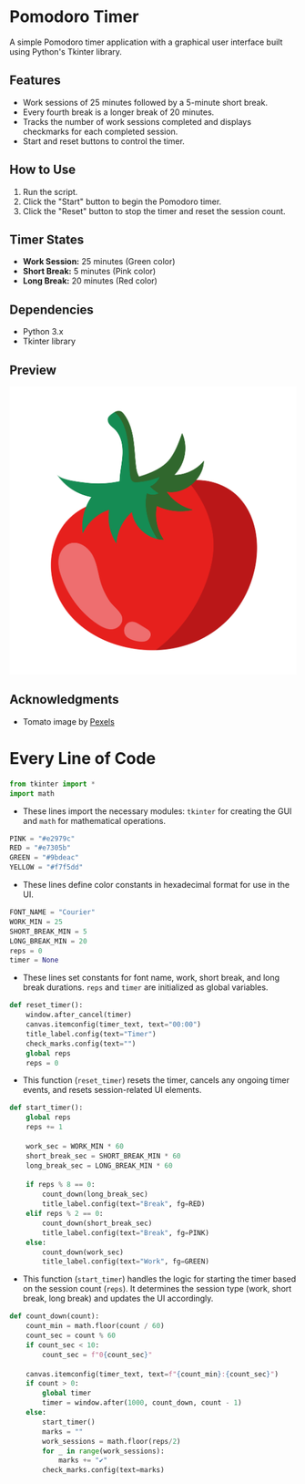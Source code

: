 
# Pomodoro Timer

A simple Pomodoro timer application with a graphical user interface built using Python's Tkinter library.

## Features
- Work sessions of 25 minutes followed by a 5-minute short break.
- Every fourth break is a longer break of 20 minutes.
- Tracks the number of work sessions completed and displays checkmarks for each completed session.
- Start and reset buttons to control the timer.


## How to Use
1. Run the script.
2. Click the "Start" button to begin the Pomodoro timer.
3. Click the "Reset" button to stop the timer and reset the session count.

## Timer States
- **Work Session:** 25 minutes (Green color)
- **Short Break:** 5 minutes (Pink color)
- **Long Break:** 20 minutes (Red color)

## Dependencies
- Python 3.x
- Tkinter library

## Preview
![Pomodoro Timer](Tomato.jpg)

## Acknowledgments
- Tomato image by [Pexels](https://www.pexels.com/photo/red-tomato-fruit-on-brown-tree-wooden-branch-190615/)




# Every Line of Code

```python
from tkinter import *
import math
```
- These lines import the necessary modules: `tkinter` for creating the GUI and `math` for mathematical operations.

```python
PINK = "#e2979c"
RED = "#e7305b"
GREEN = "#9bdeac"
YELLOW = "#f7f5dd"
```
- These lines define color constants in hexadecimal format for use in the UI.

```python
FONT_NAME = "Courier"
WORK_MIN = 25
SHORT_BREAK_MIN = 5
LONG_BREAK_MIN = 20
reps = 0
timer = None
```
- These lines set constants for font name, work, short break, and long break durations. `reps` and `timer` are initialized as global variables.

```python
def reset_timer():
    window.after_cancel(timer)
    canvas.itemconfig(timer_text, text="00:00")
    title_label.config(text="Timer")
    check_marks.config(text="")
    global reps
    reps = 0
```
- This function (`reset_timer`) resets the timer, cancels any ongoing timer events, and resets session-related UI elements.

```python
def start_timer():
    global reps
    reps += 1

    work_sec = WORK_MIN * 60
    short_break_sec = SHORT_BREAK_MIN * 60
    long_break_sec = LONG_BREAK_MIN * 60

    if reps % 8 == 0:
        count_down(long_break_sec)
        title_label.config(text="Break", fg=RED)
    elif reps % 2 == 0:
        count_down(short_break_sec)
        title_label.config(text="Break", fg=PINK)
    else:
        count_down(work_sec)
        title_label.config(text="Work", fg=GREEN)
```
- This function (`start_timer`) handles the logic for starting the timer based on the session count (`reps`). It determines the session type (work, short break, long break) and updates the UI accordingly.

```python
def count_down(count):
    count_min = math.floor(count / 60)
    count_sec = count % 60
    if count_sec < 10:
        count_sec = f"0{count_sec}"

    canvas.itemconfig(timer_text, text=f"{count_min}:{count_sec}")
    if count > 0:
        global timer
        timer = window.after(1000, count_down, count - 1)
    else:
        start_timer()
        marks = ""
        work_sessions = math.floor(reps/2)
        for _ in range(work_sessions):
            marks += "✔"
        check_marks.config(text=marks)
```

